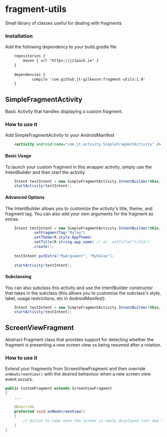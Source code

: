# fragment-utils
Small library of classes useful for dealing with fragments

### Installation
Add the following dependency to your build.gradle file
```xml
	repositories {
	    maven { url "https://jitpack.io" }
	}
	
	dependencies {
	        compile 'com.github.jt-gilkeson:fragment-utils:1.0'
	}
```

## SimpleFragmentActivity
Basic Activity that handles displaying a custom fragment.

### How to use it

Add SimpleFragmentActivity to your AndroidManifest
```xml
	<activity android:name="com.jt.activity.SimpleFragmentActivity" />
```

#### Basic Usage
To launch your custom fragment in this wrapper activity, simply use the IntentBuilder and then start the activity.

```java
	Intent testIntent = new SimpleFragmentActivity.IntentBuilder(this, Fragment.class).create();
	startActivity(testIntent);
```

#### Advanced Options
The IntentBuilder allows you to customize the activity's title, theme, and fragment tag.  You can also add your own arguments for the fragment as extras.

```java
	Intent testIntent = new SimpleFragmentActivity.IntentBuilder(this, Fragment.class)
			.setFragmentTag("MyTag")
			.setTheme(R.style.AppTheme)
			.setTitle(R.string.app_name) // or .setTitle("title")
			.create();
	
	testIntent.putExtra("MyArgument", "MyValue");
	
	startActivity(testIntent);
```

#### Subclassing
You can also subclass this activity and use the IntentBuilder constructor that takes in the subclass (this allows you to customize the subclass's style, label, usage restrictions, etc in AndroidManifest).

```java
	Intent testIntent = new SimpleFragmentActivity.IntentBuilder(this, MySimpleFragmentActivity.class, Fragment.class).create();
	startActivity(testIntent);
```

## ScreenViewFragment
Abstract Fragment class that provides support for detecting whether the fragment is presenting a new screen view vs being resumed after a rotation.

### How to use it
Extend your fragments from ScreenViewFragment and then override `onNewScreenView()` with the desired behaviour when a new screen view event occurs.

```java
public CustomFragment extends ScreenViewFragment
{
	...

	@Override
	protected void onNewScreenView()
	{
		// Action to take when the screen is newly displayed (not due to rotation)
	}
}
```
